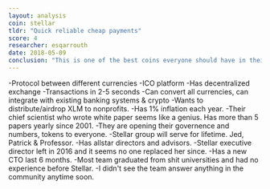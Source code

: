 ```yaml
---
layout: analysis
coin: stellar
tldr: "Quick reliable cheap payments"
score: 4
researcher: esqarrouth
date: 2018-05-09
conclusion: "This is one of the best coins everyone should have in their portfolio"
---
```


-Protocol between different currencies
-ICO platform
-Has decentralized exchange
-Transactions in 2-5 seconds
-Can convert all currencies, can integrate with existing banking systems & crypto
-Wants to distribute/airdrop XLM to nonprofits.
-Has 1% inflation each year.
-Their chief scientist who wrote white paper seems like a genius. Has more than 5 papers yearly since 2001.
-They are opening their governence and numbers, tokens to everyone.
-Stellar group will serve for lifetime. Jed, Patrick & Professor.
-Has allstar directors and advisors.
-Stellar executive director left in 2016 and it seems no one replaced her since.
-Has a new CTO last 6 months.
-Most team graduated from shit universities and had no experience before Stellar.
-I didn't see the team answer anything in the community anytime soon.